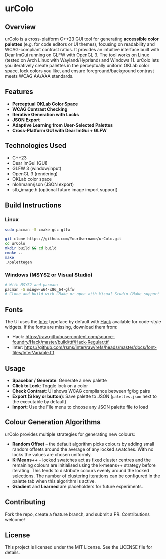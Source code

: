 # urColo

## Overview
urColo is a cross-platform C++23 GUI tool for generating **accessible color palettes** (e.g. for code editors or UI themes), focusing on readability and WCAG-compliant contrast ratios. It provides an intuitive interface built with Dear ImGui running on GLFW with OpenGL 3. The tool works on Linux (tested on Arch Linux with Wayland/Hyprland) and Windows 11. urColo lets you iteratively create palettes in the perceptually uniform OKLab color space, lock colors you like, and ensure foreground/background contrast meets WCAG AA/AAA standards.

## Features
- **Perceptual OKLab Color Space**
- **WCAG Contrast Checking**
- **Iterative Generation with Locks**
- **JSON Export**
- **Adaptive Learning from User-Selected Palettes**
- **Cross-Platform GUI with Dear ImGui + GLFW**

## Technologies Used
- C++23
- Dear ImGui (GUI)
- GLFW 3 (window/input)
- OpenGL 3 (rendering)
- OKLab color space
- nlohmann/json (JSON export)
- stb_image.h (optional future image import support)

## Build Instructions

### Linux
```bash
sudo pacman -S cmake gcc glfw

git clone https://github.com/YourUsername/urColo.git
cd urColo
mkdir build && cd build
cmake ..
make
./palettegen
```

### Windows (MSYS2 or Visual Studio)
```bash
# With MSYS2 and pacman:
pacman -S mingw-w64-x86_64-glfw
# Clone and build with CMake or open with Visual Studio CMake support
```

## Fonts
The UI uses the [Inter](https://fonts.google.com/specimen/Inter) typeface by
default with [Hack](https://sourcefoundry.org/hack/) available for code-style
widgets. If the fonts are missing, download them from:
- Hack: <https://raw.githubusercontent.com/source-foundry/Hack/master/build/ttf/Hack-Regular.ttf>
- Inter: <https://github.com/rsms/inter/raw/refs/heads/master/docs/font-files/InterVariable.ttf> 

## Usage
- **Spacebar / Generate**: Generate a new palette
- **Click to Lock**: Toggle lock on a color
- **Check Contrast**: UI shows WCAG compliance between fg/bg pairs
- **Export (S key or button)**: Save palette to JSON (`palettes.json` next to the executable by default)
- **Import**: Use the File menu to choose any JSON palette file to load

## Colour Generation Algorithms
urColo provides multiple strategies for generating new colours:

- **Random Offset** – the default algorithm picks colours by adding small
  random offsets around the average of any locked swatches. With no locks the
  values are chosen uniformly.
- **K-Means++** – locked swatches act as fixed cluster centres and the
  remaining colours are initialised using the k‑means++ strategy before
  iterating. This tends to distribute colours evenly around the locked
  selections. The number of clustering iterations can be configured in the
  palette tab when this algorithm is active.
- **Gradient** and **Learned** are placeholders for future experiments.

## Contributing
Fork the repo, create a feature branch, and submit a PR. Contributions welcome!

## License
This project is licensed under the MIT License. See the LICENSE file for details.
